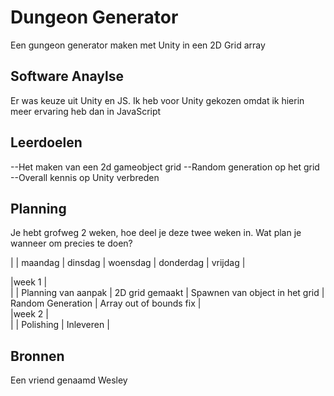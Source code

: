# Dungeon Generator

Een gungeon generator maken met Unity in een 2D Grid array

## Software Anaylse 
Er was keuze uit Unity en JS. Ik heb voor Unity gekozen omdat ik hierin meer ervaring heb dan in JavaScript

## Leerdoelen 
--Het maken van een 2d gameobject grid
--Random generation op het grid
--Overall kennis op Unity verbreden

## Planning 
Je hebt grofweg 2 weken, hoe deel je deze twee weken in. Wat plan je wanneer om precies te doen?

| | maandag | dinsdag | woensdag | donderdag | vrijdag |

|week 1 |<br />
| | Planning van aanpak | 2D grid gemaakt | Spawnen van object in het grid | Random Generation | Array out of bounds fix |<br />
|week 2 |<br />
| | Polishing | Inleveren |

## Bronnen
Een vriend genaamd Wesley
